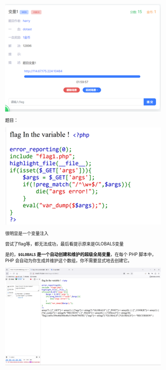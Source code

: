 ![image-20240918103317097](./assets/image-20240918103317097.png)

题目：

![image-20240918103458068](./assets/image-20240918103458068.png)

很明显是一个变量注入

尝试了flag等，都无法成功，最后看提示原来是GLOBALS变量



是的，**`$GLOBALS` 是一个自动创建和维护的超级全局变量**，在每个 PHP 脚本中，PHP 会自动为你生成并维护这个数组，你不需要显式地去创建它。



![image-20240918104424553](./assets/image-20240918104424553.png)

